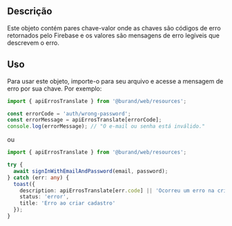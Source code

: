 ## Descrição

Este objeto contém pares chave-valor onde as chaves são códigos de erro retornados pelo Firebase e os valores são mensagens de erro legíveis que descrevem o erro.

## Uso

Para usar este objeto, importe-o para seu arquivo e acesse a mensagem de erro por sua chave. Por exemplo:

```typescript
import { apiErrosTranslate } from '@burand/web/resources';

const errorCode = 'auth/wrong-password';
const errorMessage = apiErrosTranslate[errorCode];
console.log(errorMessage); // "O e-mail ou senha está inválido."
```

ou

```typescript
import { apiErrosTranslate } from '@burand/web/resources';

try {
  await signInWithEmailAndPassword(email, password);
} catch (err: any) {
  toast({
    description: apiErrosTranslate[err.code] || 'Ocorreu um erro na criação do seu cadastro, tente novamente.',
    status: 'error',
    title: 'Erro ao criar cadastro'
  });
}
```
